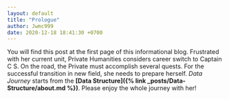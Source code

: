```yaml
---
layout: default
title: "Prologue"
author: Jwmc999
date: 2020-12-18 18:41:30 +0700
---
```


You will find this post at the first page of this informational blog. Frustrated with her current unit,
Private Humanities considers career switch to Captain C S. On the road, the Private must accomplish several quests.
For the successful transition in new field, she needs to prepare herself.
_Data Journey_ starts from the **[Data Structure]({% link _posts/Data-Structure/about.md %})**.
Please enjoy the whole journey with her!
